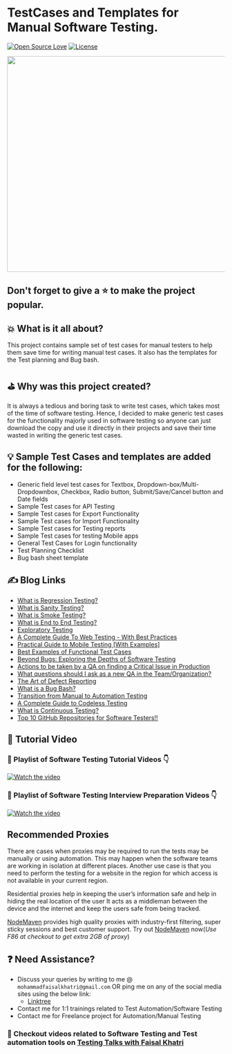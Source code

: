 # TestCases and Templates for Manual Software Testing.

[![Open Source Love](https://badges.frapsoft.com/os/v1/open-source.svg?v=103)](https://github.com/mfaisalkhatri/Manual_Testing)
[![License](https://img.shields.io/badge/License-Apache%202.0-blue.svg)](https://opensource.org/licenses/Apache-2.0)

<img src="assets/poster.jpg" width=2000 height=500/>


## Don't forget to give a :star: to make the project popular. 

## :boom: What is it all about?
This project contains sample set of test cases for manual testers to help them save time for writing manual test cases. It also has the templates for the Test planning and Bug bash.

## :golf: Why was this project created?
It is always a tedious and boring task to write test cases, which takes most of the time of software testing. Hence, I decided to make generic test cases for the functionality majorly used in software testing so anyone can just download the copy and use it directly in their projects and save their time wasted in writing the generic test cases.


## :bulb: Sample Test Cases and templates are added for the following:
- Generic field level test cases for Textbox, Dropdown-box/Multi-Dropdownbox, Checkbox, Radio button, Submit/Save/Cancel button and Date fields
- Sample Test cases for API Testing
- Sample Test cases for Export Functionality
- Sample Test cases for Import Functionality
- Sample Test cases for Testing reports
- Sample Test cases for testing Mobile apps
- General Test Cases for Login functionality
- Test Planning Checklist
- Bug bash sheet template

## :writing_hand: Blog Links

- [What is Regression Testing?](https://medium.com/@iamfaisalkhatri/what-is-regression-testing-01948692d2ad)
- [What is Sanity Testing?](https://medium.com/@iamfaisalkhatri/what-is-sanity-testing-822f5ac5a95f)
- [What is Smoke Testing?](https://medium.com/@iamfaisalkhatri/what-is-smoke-testing-eeb0104820e8)
- [What is End to End Testing?](https://medium.com/@iamfaisalkhatri/what-is-end-to-end-testing-2c65b0e85ff1)
- [Exploratory Testing](https://medium.com/@iamfaisalkhatri/exploratory-testing-9a17653739d)
- [A Complete Guide To Web Testing - With Best Practices](https://medium.com/@iamfaisalkhatri/a-complete-guide-web-testing-748b34a91e6e)
- [Practical Guide to Mobile Testing [With Examples]](https://medium.com/@iamfaisalkhatri/guide-to-mobile-testing-d0dd2d9b59f1)
- [Best Examples of Functional Test Cases](https://medium.com/@iamfaisalkhatri/best-examples-of-functional-test-cases-agilitest-blog-424260298b5)
- [Beyond Bugs: Exploring the Depths of Software Testing](https://medium.com/@iamfaisalkhatri/beyond-bugs-exploring-the-depths-of-software-testing-6a3b7057060e)
- [Actions to be taken by a QA on finding a Critical Issue in Production](https://medium.com/@iamfaisalkhatri/actions-to-be-taken-by-a-qa-on-finding-a-critical-issue-in-production-b58acf716bed)
- [What questions should I ask as a new QA in the Team/Organization?](https://medium.com/@iamfaisalkhatri/what-questions-should-i-ask-as-a-new-qa-in-the-team-organization-459cc2f69017)
- [The Art of Defect Reporting](https://medium.com/@iamfaisalkhatri/the-art-of-defect-reporting-b076310580df)
- [What is a Bug Bash?](https://medium.com/@iamfaisalkhatri/what-is-a-bug-bash-c8ac3fd81661)
- [Transition from Manual to Automation Testing](https://medium.com/@iamfaisalkhatri/transition-from-manual-to-automation-testing-4b5c4acd9286)
- [A Complete Guide to Codeless Testing](https://medium.com/@iamfaisalkhatri/a-complete-guide-to-codeless-testing-2d43c8ba205c)
- [What is Continuous Testing?](https://medium.com/@iamfaisalkhatri/what-is-continuous-testing-lambdatest-bd2c464b414c)
- [Top 10 GitHub Repositories for Software Testers!!](https://medium.com/@iamfaisalkhatri/top-10-github-repositories-for-software-testers-4db66106ed18)

## :movie_camera: Tutorial Video

### :pushpin: Playlist of Software Testing Tutorial Videos :point_down:
[![Watch the video](https://img.youtube.com/vi/6LcKSCiOFSo/hqdefault.jpg)](https://youtube.com/playlist?list=PLMer2TvhZIw-Qhz82h0BvWWemgO-PQQaN&si=JDe4mIbEa34eCKil)

### :pushpin: Playlist of Software Testing Interview Preparation Videos :point_down:
[![Watch the video](https://img.youtube.com/vi/AvGsez6TS4g/hqdefault.jpg)](https://youtube.com/playlist?list=PLMer2TvhZIw9WWVaZM80epFfZ9aErSGHZ&si=8Cgyrf5uDLqLBopz)


## Recommended Proxies 
There are cases when proxies may be required to run the tests may be manually or using automation. This may happen when the software teams are working in isolation at different places. Another use case is that you need to perform the testing for a website in the region for which access is not available in your current region.

Residential proxies help in keeping the user’s information safe and help in hiding the real location of the user
It acts as a middleman between the device and the internet and keep the users safe from being tracked.

[NodeMaven](https://go.nodemaven.com/automation_proxy) provides high quality proxies with industry-first filtering, super sticky sessions and best customer support.
Try out [NodeMaven](https://go.nodemaven.com/automation_proxy) now(_Use F86 at checkout to get extra 2GB of proxy_)

## :question: Need Assistance?

* Discuss your queries by writing to me @ `mohammadfaisalkhatri@gmail.com`
  OR ping me on any of the social media sites using the below link:
    - [Linktree](https://linktr.ee/faisalkhatri)
* Contact me for 1:1 trainings related to Test Automation/Software Testing
* Contact me for Freelance project for Automation/Manual Testing

### :bookmark: Checkout videos related to Software Testing and Test automation tools on [Testing Talks with Faisal Khatri](https://www.youtube.com/@faisalkhatriqa)
